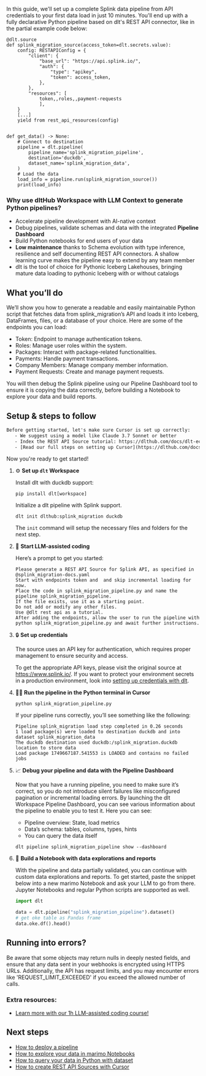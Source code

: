 In this guide, we'll set up a complete Splink data pipeline from API credentials to your first data load in just 10 minutes. You'll end up with a fully declarative Python pipeline based on dlt's REST API connector, like in the partial example code below:

```python-outcome
@dlt.source
def splink_migration_source(access_token=dlt.secrets.value):
    config: RESTAPIConfig = {
        "client": {
            "base_url": "https://api.splink.io/",
            "auth": {
                "type": "apikey",
                "token": access_token,
            },
        },
        "resources": [
            token,,roles,,payment-requests
            ],
    }
    [...]
    yield from rest_api_resources(config)


def get_data() -> None:
    # Connect to destination
    pipeline = dlt.pipeline(
        pipeline_name='splink_migration_pipeline',
        destination='duckdb',
        dataset_name='splink_migration_data', 
    )
    # Load the data
    load_info = pipeline.run(splink_migration_source())
    print(load_info) 
```

### Why use dltHub Workspace with LLM Context to generate Python pipelines?

- Accelerate pipeline development with AI-native context
- Debug pipelines, validate schemas and data with the integrated **Pipeline Dashboard**
- Build Python notebooks for end users of your data
- **Low maintenance** thanks to Schema evolution with type inference, resilience and self documenting REST API connectors. A shallow learning curve makes the pipeline easy to extend by any team member
- dlt is the tool of choice for Pythonic Iceberg Lakehouses, bringing mature data loading to pythonic Iceberg with or without catalogs

## What you’ll do

We’ll show you how to generate a readable and easily maintainable Python script that fetches data from splink_migration’s API and loads it into Iceberg, DataFrames, files, or a database of your choice. Here are some of the endpoints you can load:

- Token: Endpoint to manage authentication tokens.
- Roles: Manage user roles within the system.
- Packages: Interact with package-related functionalities.
- Payments: Handle payment transactions.
- Company Members: Manage company member information.
- Payment Requests: Create and manage payment requests.

You will then debug the Splink pipeline using our Pipeline Dashboard tool to ensure it is copying the data correctly, before building a Notebook to explore your data and build reports.

## Setup & steps to follow

```default
Before getting started, let's make sure Cursor is set up correctly:
   - We suggest using a model like Claude 3.7 Sonnet or better
   - Index the REST API Source tutorial: https://dlthub.com/docs/dlt-ecosystem/verified-sources/rest_api/ and add it to context as **@dlt rest api**
   - [Read our full steps on setting up Cursor](https://dlthub.com/docs/dlt-ecosystem/llm-tooling/cursor-restapi#23-configuring-cursor-with-documentation)
```

Now you're ready to get started!

1. ⚙️ **Set up `dlt` Workspace**
    
    Install dlt with duckdb support:
    ```shell
    pip install dlt[workspace]
    ```

    Initialize a dlt pipeline with Splink support.
    ```shell
    dlt init dlthub:splink_migration duckdb
    ```

    The `init` command will setup the necessary files and folders for the next step.
    
2. 🤠 **Start LLM-assisted coding**
    
    Here’s a prompt to get you started:
    
    ```prompt
    Please generate a REST API Source for Splink API, as specified in @splink_migration-docs.yaml 
    Start with endpoints token and  and skip incremental loading for now. 
    Place the code in splink_migration_pipeline.py and name the pipeline splink_migration_pipeline. 
    If the file exists, use it as a starting point. 
    Do not add or modify any other files. 
    Use @dlt rest api as a tutorial. 
    After adding the endpoints, allow the user to run the pipeline with python splink_migration_pipeline.py and await further instructions.
    ```

    
3. 🔒 **Set up credentials** 
    
    The source uses an API key for authentication, which requires proper management to ensure security and access.
    
    To get the appropriate API keys, please visit the original source at https://www.splink.io/.
    If you want to protect your environment secrets in a production environment, look into [setting up credentials with dlt](https://dlthub.com/docs/walkthroughs/add_credentials).
    
4. 🏃‍♀️ **Run the pipeline in the Python terminal in Cursor**
    
    ```shell
    python splink_migration_pipeline.py
    ```
    
    If your pipeline runs correctly, you’ll see something like the following:
    
    ```shell
    Pipeline splink_migration load step completed in 0.26 seconds
    1 load package(s) were loaded to destination duckdb and into dataset splink_migration_data
    The duckdb destination used duckdb:/splink_migration.duckdb location to store data
    Load package 1749667187.541553 is LOADED and contains no failed jobs
    ```
    
5. 📈 **Debug your pipeline and data with the Pipeline Dashboard**

    Now that you have a running pipeline, you need to make sure it’s correct, so you do not introduce silent failures like misconfigured pagination or incremental loading errors. By launching the dlt Workspace Pipeline Dashboard, you can see various information about the pipeline to enable you to test it. Here you can see:
    - Pipeline overview: State, load metrics
    - Data’s schema: tables, columns, types, hints
    - You can query the data itself
    
    ```shell
    dlt pipeline splink_migration_pipeline show --dashboard
    ```
    
6. 🐍 **Build a Notebook with data explorations and reports**

    With the pipeline and data partially validated, you can continue with custom data explorations and reports. To get started, paste the snippet below into a new marimo Notebook and ask your LLM to go from there. Jupyter Notebooks and regular Python scripts are supported as well.

    
    ```python
    import dlt

   data = dlt.pipeline("splink_migration_pipeline").dataset()
   # get oke table as Pandas frame
   data.oke.df().head()
    ```

## Running into errors?

Be aware that some objects may return nulls in deeply nested fields, and ensure that any data sent in your webhooks is encrypted using HTTPS URLs. Additionally, the API has request limits, and you may encounter errors like 'REQUEST_LIMIT_EXCEEDED' if you exceed the allowed number of calls.

### Extra resources:

- [Learn more with our 1h LLM-assisted coding course!](https://www.youtube.com/watch?v=GGid70rnJuM)

## Next steps

- [How to deploy a pipeline](https://dlthub.com/docs/walkthroughs/deploy-a-pipeline)
- [How to explore your data in marimo Notebooks](https://dlthub.com/docs/general-usage/dataset-access/marimo)
- [How to query your data in Python with dataset](https://dlthub.com/docs/general-usage/dataset-access/dataset)
- [How to create REST API Sources with Cursor](https://dlthub.com/docs/dlt-ecosystem/llm-tooling/cursor-restapi)